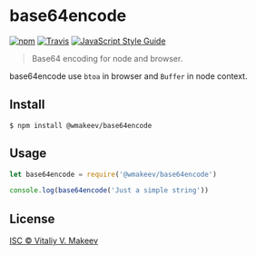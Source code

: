 base64encode
============

[![npm](https://img.shields.io/npm/v/@wmakeev/base64encode.svg?maxAge=1800&style=flat-square)](https://www.npmjs.com/package/@wmakeev/base64encode)
[![Travis](https://img.shields.io/travis/wmakeev/base64encode.svg?maxAge=1800&style=flat-square)](https://travis-ci.org/wmakeev/base64encode)
[![JavaScript Style Guide](https://img.shields.io/badge/code%20style-standard-brightgreen.svg?style=flat-square)](http://standardjs.com/)

> Base64 encoding for node and browser.

base64encode use `btoa` in browser and `Buffer` in node context.

## Install

```
$ npm install @wmakeev/base64encode
```

## Usage

```js
let base64encode = require('@wmakeev/base64encode')

console.log(base64encode('Just a simple string'))
```

## License

[ISC © Vitaliy V. Makeev](../LICENSE)
